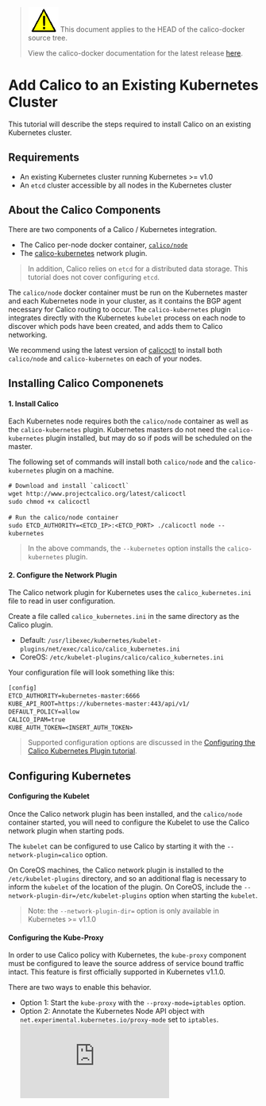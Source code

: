 <!--- master only -->
> ![warning](../images/warning.png) This document applies to the HEAD of the calico-docker source tree.
>
> View the calico-docker documentation for the latest release [here](https://github.com/projectcalico/calico-docker/blob/v0.14.0/README.md).
<!--- else
> You are viewing the calico-docker documentation for release **release**.
<!--- end of master only -->

# Add Calico to an Existing Kubernetes Cluster 

This tutorial will describe the steps required to install Calico on an existing Kubernetes cluster.

## Requirements
- An existing Kubernetes cluster running Kubernetes >= v1.0
- An `etcd` cluster accessible by all nodes in the Kubernetes cluster

## About the Calico Components

There are two components of a Calico / Kubernetes integration.
- The Calico per-node docker container, [`calico/node`](https://hub.docker.com/r/calico/node/)
- The [calico-kubernetes](https://github.com/projectcalico/calico-kubernetes) network plugin.

> In addition, Calico relies on `etcd` for a distributed data storage.  This tutorial does not cover configuring `etcd`.

The `calico/node` docker container must be run on the Kubernetes master and each Kubernetes node in your cluster, as it contains the BGP agent necessary for Calico routing to occur.
The `calico-kubernetes` plugin integrates directly with the Kubernetes `kubelet` process on each node to discover which pods have been created, and adds them to Calico networking.

We recommend using the latest version of [calicoctl](https://github.com/projectcalico/calico-docker/releases/latest) to install both `calico/node` and `calico-kubernetes` on each of your nodes.

## Installing Calico Componenets
#### 1. Install Calico
Each Kubernetes node requires both the `calico/node` container as well as the `calico-kubernetes` plugin.  Kubernetes masters do not need the `calico-kubernetes` plugin installed, but may do so if pods will be scheduled on the master.

The following set of commands will install both `calico/node` and the `calico-kubernetes` plugin on a machine.
```
# Download and install `calicoctl`
wget http://www.projectcalico.org/latest/calicoctl 
sudo chmod +x calicoctl

# Run the calico/node container
sudo ETCD_AUTHORITY=<ETCD_IP>:<ETCD_PORT> ./calicoctl node --kubernetes
```
> In the above commands, the `--kubernetes` option installs the `calico-kubernetes` plugin. 

#### 2. Configure the Network Plugin 
The Calico network plugin for Kubernetes uses the `calico_kubernetes.ini` file to read in user configuration.

Create a file called `calico_kubernetes.ini` in the same directory as the Calico plugin.
- Default: `/usr/libexec/kubernetes/kubelet-plugins/net/exec/calico/calico_kubernetes.ini`
- CoreOS: `/etc/kubelet-plugins/calico/calico_kubernetes.ini`

Your configuration file will look something like this:
```
[config]
ETCD_AUTHORITY=kubernetes-master:6666
KUBE_API_ROOT=https://kubernetes-master:443/api/v1/
DEFAULT_POLICY=allow
CALICO_IPAM=true
KUBE_AUTH_TOKEN=<INSERT_AUTH_TOKEN>
```
> Supported configuration options are discussed in the [Configuring the Calico Kubernetes Plugin tutorial](PluginConfiguration.md).

## Configuring Kubernetes
#### Configuring the Kubelet 
Once the Calico network plugin has been installed, and the `calico/node` container started, you will need to configure the Kubelet to use the Calico network plugin when starting pods. 

The `kubelet` can be configured to use Calico by starting it with the `--network-plugin=calico` option.

On CoreOS machines, the Calico network plugin is installed to the `/etc/kubelet-plugins` directory, and so an additional flag is necessary to inform the `kubelet` of the location of the plugin.  On CoreOS, include the `--network-plugin-dir=/etc/kubelet-plugins` option when starting the `kubelet`.
> Note: the `--network-plugin-dir=` option is only available in Kubernetes >= v1.1.0

#### Configuring the Kube-Proxy
In order to use Calico policy with Kubernetes, the `kube-proxy` component must be configured to leave the source address of service bound traffic intact.  This feature is first officially supported in Kubernetes v1.1.0.

There are two ways to enable this behavior.
- Option 1: Start the `kube-proxy` with the `--proxy-mode=iptables` option.
- Option 2: Annotate the Kubernetes Node API object with `net.experimental.kubernetes.io/proxy-mode` set to `iptables`.
[![Analytics](https://ga-beacon.appspot.com/UA-52125893-3/calico-docker/docs/kubernetes/KubernetesIntegration.md?pixel)](https://github.com/igrigorik/ga-beacon)
